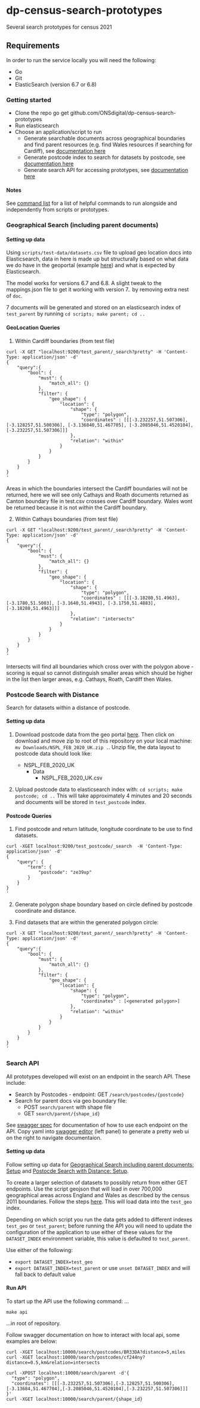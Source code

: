 # dp-census-search-prototypes
Several search prototypes for census 2021

## Requirements

In order to run the service locally you will need the following:

- Go
- Git
- ElasticSearch (version 6.7 or 6.8)

### Getting started

- Clone the repo go get github.com/ONSdigital/dp-census-search-prototypes
- Run elasticsearch
- Choose an application/script to run
    - Generate searchable documents across geographical boundaries and find parent resources (e.g. find Wales resources if searching for Cardiff), see [documentation here](#geographical-search-including-parent-documents)
    - Generate postcode index to search for datasets by postcode, see [documentation here](#postcode-search-with-distance)
    - Generate search API for accessing prototypes, see [documentation here](#search-api)

#### Notes

See [command list](COMMANDS.md) for a list of helpful commands to run alongside and independently from scripts or prototypes.

### Geographical Search (including parent documents)

#### Setting up data

Using `scripts/test-data/datasets.csv` file to upload geo location docs into Elasticsearch, data in here is made up but structurally based on what data we do have in the geoportal (example [here](https://geoportal.statistics.gov.uk/datasets/london-assembly-constituencies-december-2018-boundaries-en-bfc/geoservice)) and what is expected by Elasticsearch.

The model works for versions 6.7 and 6.8. A slight tweak to the mappings.json file to get it working with version 7.*.* by removing extra nest of `doc`.

7 documents will be generated and stored on an elasticsearch index of `test_parent` by running `cd scripts; make parent; cd ..`

#### GeoLocation Queries

1) Within Cardiff boundaries (from test file)

```
curl -X GET "localhost:9200/test_parent/_search?pretty" -H 'Content-Type: application/json' -d'
{
    "query":{
        "bool": {
            "must": {
                "match_all": {}
            },
            "filter": {
                "geo_shape": {
                    "location": {
                        "shape": {
                            "type": "polygon",
                            "coordinates" : [[[-3.232257,51.507306], [-3.128257,51.500306], [-3.136840,51.467705], [-3.2085046,51.4520104], [-3.232257,51.507306]]]
                        },
                        "relation": "within"
                    }
                }
            }
        }
    }
}
'
```

Areas in which the boundaries intersect the Cardiff boundaries will not be returned, here we will see only Cathays and Roath documents returned as Canton boundary file in test.csv crosses over Cardiff boundary. Wales wont be returned because it is not *within* the Cardiff boundary.

2) Within Cathays boundaries (from test file)

```
curl -X GET "localhost:9200/test_parent/_search?pretty" -H 'Content-Type: application/json' -d'
{
    "query":{
        "bool": {
            "must": {
                "match_all": {}
            },
            "filter": {
                "geo_shape": {
                    "location": {
                        "shape": {
                            "type": "polygon",
                            "coordinates" : [[[-3.18280,51.4963], [-3.1780,51.5003], [-3.1640,51.4943], [-3.1750,51.4883], [-3.18280,51.4963]]]
                        },
                        "relation": "intersects"
                    }
                }
            }
        }
    }
}
'
```

Intersects will find all boundaries which cross over with the polygon above - scoring is equal so cannot distinguish smaller areas which should be higher in the list then larger areas, e.g. Cathays, Roath, Cardiff then Wales.

### Postcode Search with Distance

Search for datasets within a distance of postcode.

#### Setting up data

1) Download postcode data from the geo portal [here](https://geoportal.statistics.gov.uk/datasets/national-statistics-postcode-lookup-february-2020). Then click on download and move zip to root of this repository on your local machine: `mv Downloads/NSPL_FEB_2020_UK.zip .`. Unzip file, the data layout to postcode data should look like:
    - NSPL_FEB_2020_UK
      - Data
        - NSPL_FEB_2020_UK.csv

2) Upload postcode data to elasticsearch index with:
`cd scripts; make postcode; cd ..`
This will take approximately 4 minutes and 20 seconds and documents will be stored in `test_postcode` index.

#### Postcode Queries

1) Find postcode and return latitude, longitude coordinate to be use to find datasets.

```
curl -XGET localhost:9200/test_postcode/_search  -H 'Content-Type: application/json' -d'
{
    "query": {
        "term": {
            "postcode": "ze39xp"
        }
    }
}
'
```
2) Generate polygon shape boundary based on circle defined by postcode coordinate and distance.

3) Find datasets that are within the generated polygon circle:

```
curl -X GET "localhost:9200/test_parent/_search?pretty" -H 'Content-Type: application/json' -d'
{
    "query":{
        "bool": {
            "must": {
                "match_all": {}
            },
            "filter": {
                "geo_shape": {
                    "location": {
                        "shape": {
                            "type": "polygon",
                            "coordinates" : [<generated polygon>]
                        },
                        "relation": "within"
                    }
                }
            }
        }
    }
}
'
```

### Search API

All prototypes developed will exist on an endpoint in the search API. These include:

- Search by Postcodes - endpoint: GET `/search/postcodes/{postcode}`
- Search for parent docs via geo boundary file:
    - POST `search/parent` with shape file
    - GET `search/parent/{shape_id}`

See [swagger spec](swagger.yaml) for documentation of how to use each endpoint on the API. Copy yaml into [swagger editor](https://editor.swagger.io/) (left panel) to generate a pretty web ui on the right to navigate documentaion.

#### Setting up data

Follow setting up data for [Geographical Search including parent documents: Setup](#geographical-search-including-parent-documents) and [Postocde Search with Distance: Setup](#geographical-search-including-parent-documents).

To create a larger selection of datasets to possibly return from either GET endpoints. Use the script geojson that will load in over 700,000 geographical areas across England and Wales as described by the census 2011 boundaries. Follow the steps [here](scripts/README.md#load-data-from-geojson-files). This will load data into the `test_geo` index.

Depending on which script you run the data gets added to different indexes `test_geo` or `test_parent`; before running the API you will need to update the configuration of the application to use either of these values for the `DATASET_INDEX` environment variable, this value is defaulted to `test_parent`.

Use either of the following:
- `export DATASET_INDEX=test_geo`
- `export DATASET_INDEX=test_parent` or use `unset DATASET_INDEX` and will fall back to default value

#### Run API

To start up the API use the following command: ...

`make api`

...in root of repository.

Follow swagger documentation on how to interact with local api, some examples are below:

```
curl -XGET localhost:10000/search/postcodes/BR33DA?distance=5,miles
curl -XGET localhost:10000/search/postcodes/cf244ny?distance=0.5,km&relation=intersects

curl -XPOST localhost:10000/search/parent -d'{
  "type": "polygon",
  "coordinates": [[[-3.232257,51.507306],[-3.128257,51.500306],[-3.13684,51.467704],[-3.2085046,51.4520104],[-3.232257,51.507306]]]
}'
curl -XGET localhost:10000/search/parent/{shape_id}
```